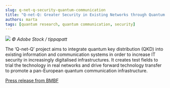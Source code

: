 ```yaml
---
slug: q-net-q-security-quantum-communication
title: "Q-net-Q: Greater Security in Existing Networks through Quantum Communication"
authors: marta
tags: [quantum research, quantum communication, security]
---
```

![](https://www.forschung-it-sicherheit-kommunikationssysteme.de/projekte/q-net-q/qnetq-website-main/static/img/q-net-q.jpg)
*© Adobe Stock / tippapatt*

The ‘Q-net-Q’ project aims to integrate quantum key distribution (QKD) into existing information and communication systems in order to increase IT security in increasingly digitalised infrastructures. It creates test fields to trial the technology in real networks and drive forward technology transfer to promote a pan-European quantum communication infrastructure.

[Press release from BMBF](https://www.forschung-it-sicherheit-kommunikationssysteme.de/projekte/q-net-q)
